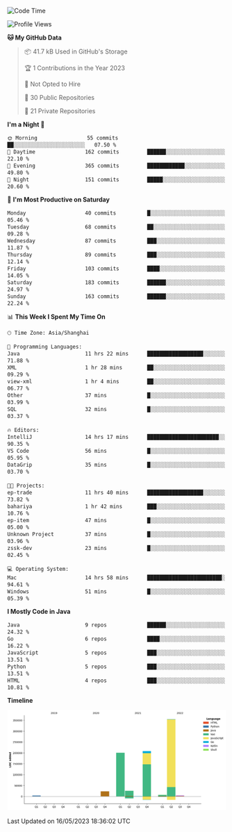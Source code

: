 <!--START_SECTION:waka-->
![Code Time](http://img.shields.io/badge/Code%20Time-1%2C798%20hrs%201%20min-blue)

![Profile Views](http://img.shields.io/badge/Profile%20Views-0-blue)

**🐱 My GitHub Data** 

> 📦 41.7 kB Used in GitHub's Storage 
 > 
> 🏆 1 Contributions in the Year 2023
 > 
> 🚫 Not Opted to Hire
 > 
> 📜 30 Public Repositories 
 > 
> 🔑 21 Private Repositories 
 > 
**I'm a Night 🦉** 

```text
🌞 Morning                55 commits          ██░░░░░░░░░░░░░░░░░░░░░░░   07.50 % 
🌆 Daytime                162 commits         ██████░░░░░░░░░░░░░░░░░░░   22.10 % 
🌃 Evening                365 commits         ████████████░░░░░░░░░░░░░   49.80 % 
🌙 Night                  151 commits         █████░░░░░░░░░░░░░░░░░░░░   20.60 % 
```
📅 **I'm Most Productive on Saturday** 

```text
Monday                   40 commits          █░░░░░░░░░░░░░░░░░░░░░░░░   05.46 % 
Tuesday                  68 commits          ██░░░░░░░░░░░░░░░░░░░░░░░   09.28 % 
Wednesday                87 commits          ███░░░░░░░░░░░░░░░░░░░░░░   11.87 % 
Thursday                 89 commits          ███░░░░░░░░░░░░░░░░░░░░░░   12.14 % 
Friday                   103 commits         ████░░░░░░░░░░░░░░░░░░░░░   14.05 % 
Saturday                 183 commits         ██████░░░░░░░░░░░░░░░░░░░   24.97 % 
Sunday                   163 commits         ██████░░░░░░░░░░░░░░░░░░░   22.24 % 
```


📊 **This Week I Spent My Time On** 

```text
🕑︎ Time Zone: Asia/Shanghai

💬 Programming Languages: 
Java                     11 hrs 22 mins      ██████████████████░░░░░░░   71.88 % 
XML                      1 hr 28 mins        ██░░░░░░░░░░░░░░░░░░░░░░░   09.29 % 
view-xml                 1 hr 4 mins         ██░░░░░░░░░░░░░░░░░░░░░░░   06.77 % 
Other                    37 mins             █░░░░░░░░░░░░░░░░░░░░░░░░   03.99 % 
SQL                      32 mins             █░░░░░░░░░░░░░░░░░░░░░░░░   03.37 % 

🔥 Editors: 
IntelliJ                 14 hrs 17 mins      ███████████████████████░░   90.35 % 
VS Code                  56 mins             █░░░░░░░░░░░░░░░░░░░░░░░░   05.95 % 
DataGrip                 35 mins             █░░░░░░░░░░░░░░░░░░░░░░░░   03.70 % 

🐱‍💻 Projects: 
ep-trade                 11 hrs 40 mins      ██████████████████░░░░░░░   73.82 % 
bahariya                 1 hr 42 mins        ███░░░░░░░░░░░░░░░░░░░░░░   10.76 % 
ep-item                  47 mins             █░░░░░░░░░░░░░░░░░░░░░░░░   05.00 % 
Unknown Project          37 mins             █░░░░░░░░░░░░░░░░░░░░░░░░   03.96 % 
zssk-dev                 23 mins             █░░░░░░░░░░░░░░░░░░░░░░░░   02.45 % 

💻 Operating System: 
Mac                      14 hrs 58 mins      ████████████████████████░   94.61 % 
Windows                  51 mins             █░░░░░░░░░░░░░░░░░░░░░░░░   05.39 % 
```

**I Mostly Code in Java** 

```text
Java                     9 repos             ██████░░░░░░░░░░░░░░░░░░░   24.32 % 
Go                       6 repos             ████░░░░░░░░░░░░░░░░░░░░░   16.22 % 
JavaScript               5 repos             ███░░░░░░░░░░░░░░░░░░░░░░   13.51 % 
Python                   5 repos             ███░░░░░░░░░░░░░░░░░░░░░░   13.51 % 
HTML                     4 repos             ███░░░░░░░░░░░░░░░░░░░░░░   10.81 % 
```



**Timeline**

![Lines of Code chart](https://raw.githubusercontent.com/youtiaoguagua/youtiaoguagua/master/assets/bar_graph.png)


 Last Updated on 16/05/2023 18:36:02 UTC
<!--END_SECTION:waka-->